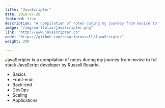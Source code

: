 ```yaml
---
title: "JavaScripter"
date: 2018-07-20
featured: true
description: "A compilation of notes during my journey from novice to full stack JavaScript developer by Russell Rosario. Over 100 Github stars!"
image: "/img/portfolio/javascripter.png"
link: "http://www.javascripter.co"
code: "https://github.com/rosariorussell/JavaScripter"
weight: 200

---
```


JavaScripter is a compilation of notes during my journey from novice to full stack JavaScript developer by Russell Rosario.

- Basics
- Front-end
- Back-end
- DevOps
- Scaling
- Applications